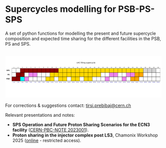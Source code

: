 # Supercycles modelling for PSB-PS-SPS
A set of python functions for modelling the present and future supercycle composition and expected time sharing for the different facilities in the PSB, PS and SPS. 

<br/><img src='images/supercycle_grid_example.png' width='850'>

For corrections & suggestions contact: [tirsi.prebibaj@cern.ch](mailto:tirsi.prebibaj@cern.ch)

Relevant presentations and notes:

- **SPS Operation and Future Proton Sharing Scenarios for the ECN3 facility** ([CERN-PBC-NOTE 2023001](https://cds.cern.ch/record/2848908/files/CERN-PBC-Notes-2023-001.pdf)).
- **Proton sharing in the injector complex post LS3**, Chamonix Workshop 2025 ([online](https://indi.to/RT4HJ) - restricted access).
